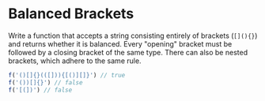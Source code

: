 # Balanced Brackets

Write a function that accepts a string consisting entirely of brackets (`[](){}`) and returns whether it is balanced. Every "opening" bracket must be followed by a closing bracket of the same type. There can also be nested brackets, which adhere to the same rule.

```js
f('()[]{}(([])){[()][]}') // true
f('())[]{}') // false
f('[(])') // false
```
